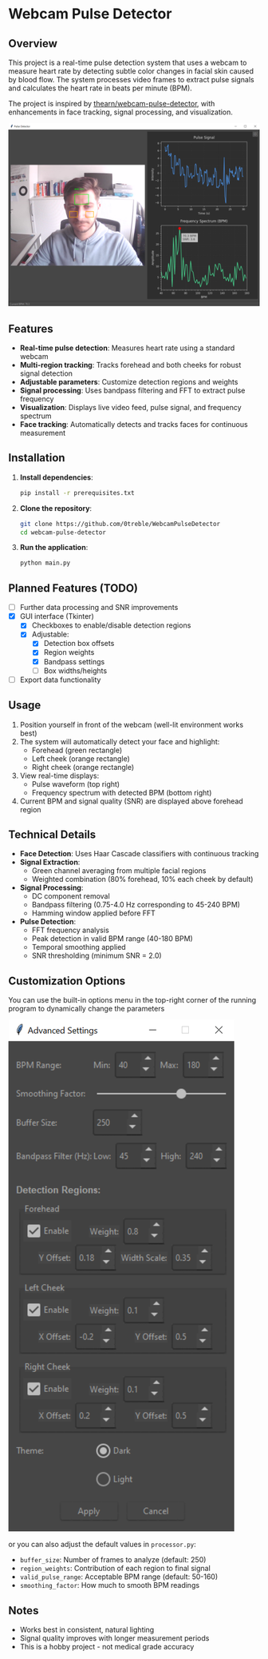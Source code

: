 # Webcam Pulse Detector

## Overview
This project is a real-time pulse detection system that uses a webcam to measure heart rate by detecting subtle color changes in facial skin caused by blood flow. The system processes video frames to extract pulse signals and calculates the heart rate in beats per minute (BPM).

The project is inspired by [thearn/webcam-pulse-detector](https://github.com/thearn/webcam-pulse-detector/tree/no_openmdao), with enhancements in face tracking, signal processing, and visualization.

![app_preview](preview.png)

## Features
- **Real-time pulse detection**: Measures heart rate using a standard webcam
- **Multi-region tracking**: Tracks forehead and both cheeks for robust signal detection
- **Adjustable parameters**: Customize detection regions and weights
- **Signal processing**: Uses bandpass filtering and FFT to extract pulse frequency
- **Visualization**: Displays live video feed, pulse signal, and frequency spectrum
- **Face tracking**: Automatically detects and tracks faces for continuous measurement

## Installation
1. **Install dependencies**:
   ```bash
   pip install -r prerequisites.txt
   ```

2. **Clone the repository**:
   ```bash
   git clone https://github.com/0treble/WebcamPulseDetector
   cd webcam-pulse-detector
   ```

3. **Run the application**:
   ```bash
   python main.py
   ```

## Planned Features (TODO)
- [ ] Further data processing and SNR improvements
- [x] GUI interface (Tkinter)
  - [x] Checkboxes to enable/disable detection regions
  - [x] Adjustable:
    - [x] Detection box offsets
    - [x] Region weights
    - [x] Bandpass settings
    - [ ] Box widths/heights
- [ ] Export data functionality

## Usage
1. Position yourself in front of the webcam (well-lit environment works best)
2. The system will automatically detect your face and highlight:
   - Forehead (green rectangle)
   - Left cheek (orange rectangle)
   - Right cheek (orange rectangle)
3. View real-time displays:
   - Pulse waveform (top right)
   - Frequency spectrum with detected BPM (bottom right)
4. Current BPM and signal quality (SNR) are displayed above forehead region

## Technical Details
- **Face Detection**: Uses Haar Cascade classifiers with continuous tracking
- **Signal Extraction**: 
  - Green channel averaging from multiple facial regions
  - Weighted combination (80% forehead, 10% each cheek by default)
- **Signal Processing**:
  - DC component removal
  - Bandpass filtering (0.75-4.0 Hz corresponding to 45-240 BPM)
  - Hamming window applied before FFT
- **Pulse Detection**:
  - FFT frequency analysis
  - Peak detection in valid BPM range (40-180 BPM)
  - Temporal smoothing applied
  - SNR thresholding (minimum SNR = 2.0)

## Customization Options
You can use the built-in options menu in the top-right corner of the running program to dynamically
change the parameters

![Settings Menu](settings.png)

or you can also adjust the default values in `processor.py`:
- `buffer_size`: Number of frames to analyze (default: 250)
- `region_weights`: Contribution of each region to final signal
- `valid_pulse_range`: Acceptable BPM range (default: 50-160)
- `smoothing_factor`: How much to smooth BPM readings

## Notes
- Works best in consistent, natural lighting
- Signal quality improves with longer measurement periods
- This is a hobby project - not medical grade accuracy
